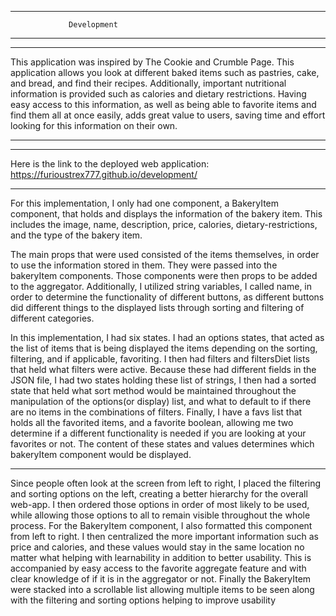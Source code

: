 <!-- # Development

### Link to Deployed Website
If you used the stencil code, this is `https://<your GitHub username>.github.io/<name of your repository>`

### Goal and Value of the Application

### Usability Principles Considered

### Organization of Components

### How Data is Passed Down Through Components

### How the User Triggers State Changes

 -->
 
***********************************************
                 Development                    
***********************************************

*********************************************************************************************************************************************

This application was inspired by The Cookie and Crumble Page. This application allows you look at different baked items
such as pastries, cake, and bread, and find their recipes. Additionally, important nutritional information is provided
such as calories and dietary restrictions. Having easy access to this information, as well as being able to favorite items
and find them all at once easily, adds great value to users, saving time and effort looking for this information on their own.

*********************************************************************************************************************************************


*********************************************************************************************************************************************
Here is the link to the deployed web application:
https://furioustrex777.github.io/development/


*********************************************************************************************************************************************

For this implementation, I only had one component, a BakeryItem component, that holds and displays the information of the bakery item. This includes
the image, name, description, price, calories, dietary-restrictions, and the type of the bakery item. 

The main props that were used consisted of the items themselves, in order to use the information stored in them. They were passed into the 
bakeryItem components. Those components were then props to be added to the aggregator. Additionally, I utilized string variables,
I called name, in order to determine the functionality of different buttons, as different buttons did different things to the displayed lists
through sorting and filtering of different categories. 

In this implementation, I had six states. I had an options states, that acted as the list of items that is being displayed the items 
depending on the sorting, filtering, and if applicable, favoriting. I then had filters and filtersDiet lists that held what filters were active. 
Because these had different fields in the JSON file, I had two states holding these list of strings, I then had a sorted 
state that held what sort method would be maintained throughout the manipulation of the options(or display) list, and what to default to if there
are no items in the combinations of filters. Finally, I have a favs list that holds all the favorited items, and a favorite boolean, allowing
me two determine if a different functionality is needed if you are looking at your favorites or not. The content of these states and values
determines which bakeryItem component would be displayed.


*********************************************************************************************************************************************

Since people often look at the screen from left to right, I placed the filtering and sorting options on the left, creating a better 
hierarchy for the overall web-app. I then ordered those options in order of most likely to be used, while allowing those options to all
to remain visible throughout the whole process. For the BakeryItem component, I also formatted this component from left to right. 
I then centralized the more important information such as price and calories, and these values would stay in the same location no matter what helping with
learnability in addition to better usability. This is accompanied by easy access to the favorite aggregate feature and with clear 
knowledge of if it is in the aggregator or not. Finally the BakeryItem were stacked into a scrollable list allowing multiple items to be seen 
along with the filtering and sorting options helping to improve usability
